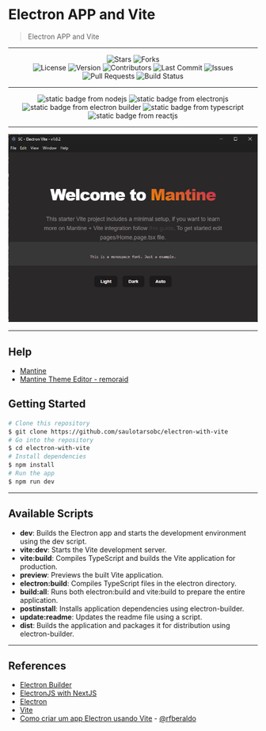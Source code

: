 # Electron APP and Vite

> Electron APP and Vite

---

<div align="center">
  <img alt="Stars" src="https://img.shields.io/github/stars/saulotarsobc/electron-with-vite.svg">
  <img alt="Forks" src="https://img.shields.io/github/forks/saulotarsobc/electron-with-vite.svg">
</div>

<div align="center">
  <img alt="License" src="https://img.shields.io/badge/License-MIT-yellow.svg">
  <img alt="Version" src="https://img.shields.io/github/v/release/saulotarsobc/electron-with-vite.svg">
  <img alt="Contributors" src="https://img.shields.io/github/contributors/saulotarsobc/electron-with-vite.svg">
  <img alt="Last Commit" src="https://img.shields.io/github/last-commit/saulotarsobc/electron-with-vite.svg">
  <img alt="Issues" src="https://img.shields.io/github/issues/saulotarsobc/electron-with-vite.svg">
  <img alt="Pull Requests" src="https://img.shields.io/github/issues-pr/saulotarsobc/electron-with-vite.svg">
  <img alt="Build Status" src="https://img.shields.io/github/actions/workflow/status/saulotarsobc/electron-with-vite/.github/workflows/launch-app.yaml">
</div>

---

<!-- Badge Start -->
<div align="center">
 <img alt="static badge from nodejs" src="https://img.shields.io/badge/NodeJS-v22.18.0-44883e">
 <img alt="static badge from electronjs" src="https://img.shields.io/badge/ElectronJS-v37.3.1-46816e">
 <img alt="static badge from electron builder" src="https://img.shields.io/badge/Electron%20Builder-v26.0.12-blue">
 <img alt="static badge from typescript" src="https://img.shields.io/badge/TypeScript-v5.9.2-blue">
 <img alt="static badge from reactjs" src="https://img.shields.io/badge/ReactJS-v19.1.1-61DAFB">
</div>
<!-- Badge End -->

---

![banner](./demo/banner.png)

---

## Help

- [Mantine](https://mantine.dev/)
- [Mantine Theme Editor - remoraid](https://remoraid.dev/)

## Getting Started

```bash
# Clone this repository
$ git clone https://github.com/saulotarsobc/electron-with-vite
# Go into the repository
$ cd electron-with-vite
# Install dependencies
$ npm install
# Run the app
$ npm run dev
```

---

## Available Scripts

- **dev**: Builds the Electron app and starts the development environment using the dev script.
- **vite:dev**: Starts the Vite development server.
- **vite:build**: Compiles TypeScript and builds the Vite application for production.
- **preview**: Previews the built Vite application.
- **electron:build**: Compiles TypeScript files in the electron directory.
- **build:all**: Runs both electron:build and vite:build to prepare the entire application.
- **postinstall**: Installs application dependencies using electron-builder.
- **update:readme**: Updates the readme file using a script.
- **dist**: Builds the application and packages it for distribution using electron-builder.

---

## References

- [Electron Builder](https://www.electron.build/)
- [ElectronJS with NextJS](https://github.com/saulotarsobc/electronjs-with-nextjs)
- [Electron](https://www.electronjs.org/)
- [Vite](https://vite.dev/)
- [Como criar um app Electron usando Vite](https://dev.to/rafaelberaldo/como-criar-um-app-electron-usando-vite-52d6) - [@rfberaldo](https://github.com/rfberaldo)
